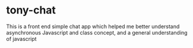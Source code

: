 # tony-chat
This is a front end simple chat app which helped me better understand asynchronous Javascript and class concept, and a general understanding of javascript
